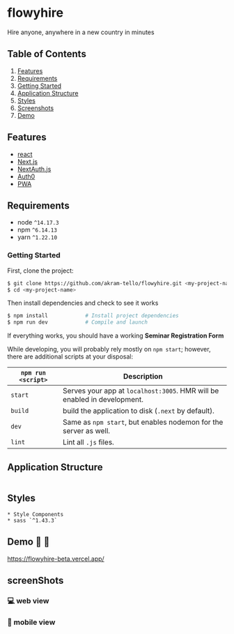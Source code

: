 # flowyhire
Hire anyone, anywhere in a new country in minutes


## Table of Contents
1. [Features](#features)
1. [Requirements](#requirements)
1. [Getting Started](#getting-started)
1. [Application Structure](#application-structure)
1. [Styles](#styles)
1. [Screenshots](#screenShots)
1. [Demo](#Demo)

## Features
* [react](https://github.com/facebook/react)
* [Next.js](https://github.com/vercel/next.js/)
* [NextAuth.js](https://www.npmjs.com/package/next-auth)
* [Auth0](https://auth0.com/)
* [PWA](https://www.npmjs.com/package/next-pwa)

## Requirements
* node `^14.17.3`
* npm `^6.14.13`
* yarn `^1.22.10`

### Getting Started

First, clone the project:

```bash
$ git clone https://github.com/akram-tello/flowyhire.git <my-project-name>
$ cd <my-project-name>
```

Then install dependencies and check to see it works

```bash
$ npm install            # Install project dependencies
$ npm run dev            # Compile and launch
```
If everything works, you should have a working <b>Seminar Registration Form</b>

While developing, you will probably rely mostly on `npm start`; however, there are additional scripts at your disposal:

|`npm run <script>`|Description|
|------------------|-----------|
|`start`|Serves your app at `localhost:3005`. HMR will be enabled in development.|
|`build`|build the application to disk (`.next` by default).|
|`dev`|Same as `npm start`, but enables nodemon for the server as well.|
|`lint`|Lint all `.js` files.|

## Application Structure

```

```

## Styles

```
* Style Components
* sass `^1.43.3`
```
## Demo :rocket: :rocket:
https://flowyhire-beta.vercel.app/

## screenShots
### 💻 web view


###  📱 mobile view 

